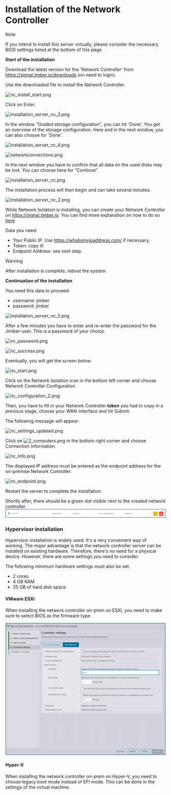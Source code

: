 # Installation of the Network Controller

> [!Note]
> If you intend to install this server virtually, please consider the necessary BIOS settings listed at the bottom of this page.


**Start of the installation**

Download the latest version for the 'Network Controller' from https://signal.jimber.io/downloads (no need to login).

Use the downloaded file to install the Network Controller. 

![nc_install_start.png](/nc_install_start.png ':size=500')

Click on Enter.

![installation_server_nc_3.png](/installation_server_nc_3.png ':size=500')

In the window "Guided storage configuration", you can hit 'Done'. You get an overview of the storage configuration. Here and in the next window, you can also choose for 'Done'. 

![installation_server_nc_4.png](/installation_server_nc_4.png ':size=500')


![networkconnections.png](/networkconnections.png ':size=500')



<!-- Then you will see a window with the message “Confirm destructive action”. This is a warning that all data on the used disks will be lost. Only in case of starting this process by mistake, you can choose here for “Continue”. -->

In the next window you have to confirm that all data on the used disks may be lost. You can choose here for “Continue”. 

![installation_server_nc.png](/installation_server_nc.png ':size=500')

The installation process will then begin and can take several minutes.

![installation_server_nc_2.png](/installation_server_nc_2.png ':size=500')

While Network Isolation is installing,  you can create your Network Controller on https://signal.jimber.io.  You can find more explanation on how to do so [here](https://docs.jimber.io/#/./devices/networkcontrollers/networkcontrollers)

Data you need:
- Your Public IP. Use https://whatismyipaddress.com/ if necessary. 
- Token: copy it!
- Endpoint Address: see next step.

> [!WARNING]
> After installation is complete, reboot the system.

**Continuation of the installation**

You need this data to proceed:
- username: jimber
- password: jimber

![installation_server_nc_5.png](/installation_server_nc_5.png ':size=500')


<!-- Now, you get the message “Welcome to Jimber NC”.

![welcome_to_jimber_nc.png](/welcome_to_jimber_nc.png ':size=500')
Choose the second option: “Configure Network Controller” and enter the name of your company. 

Attention, this data is case-sensitive.  -->

After a few minutes you have to enter and re-enter the password for the Jimber-user. This is a password of your choice.

![nc_password.png](/nc_password.png ':size=400')

![nc_success.png](/nc_success.png ':size=400')

Eventually, you will get the screen below.

![nc_start.png](/nc_start.png ':size=500')

Click on the Network Isolation icon in the bottom left corner and choose Network Controller Configuration.

![nc_configuration_2.png](/nc_configuration_2.png ':size=500')


Then, you have to fill in your Network Controller **token** you had to copy in a previous stage, choose your WAN-interface and hit Submit.

The following message will appear:

![nc_settings_updated.png](/nc_settings_updated.png ':size=400')

Click on ![2_computers.png](/2_computers.png ':size=50') in the bottom right corner and choose Connection Information.


![nc_info.png](/nc_info.png ':size=500')

The displayed IP address must be entered as the endpoint address for the on-premise Network Controller. 
 
![nc_endpoint.png](/nc_endpoint.png ':size=500')

Restart the server to complete the installation.


Shortly after, there should be a green dot visible next to the created network controller.
![success.png](success.png ':size=800')

### Hypervisor installation

Hypervisor installation is widely used. It's a very convenient way of working. The major advantage is that the network controller server can be installed on existing hardware. Therefore, there's no need for a physical device. However, there are some settings you need to consider.

The following minimum hardware settings must also be set:    
  - 2 cores
  - 4 GB RAM
  - 25 GB of hard disk space
   

#### VMware ESXi

When installing the network controller on-prem on ESXi, you need to make sure to select BIOS as the firmware type:


![esxi_specs.png](esxi_specs.png ':size=700')


#### Hyper-V

When installing the network controller on-prem on Hyper-V, you need to choose legacy boot mode instead of EFI mode. This can be done in the settings of the virtual machine.

<!-- ##### Installing Hyper-V on a server (standard installation)

In the Server Manager, choose Add Roles and Features on the tab Manage. 

![server_manager.png](server_manager_2.png ':size=500')

In the next screen 'Before you begin' click Next.
Then you have to select the installation type. Here you can choose Role-based or feature installation. 
In the following step you have to choose the destination server, mostly that will be a server from te server pool. Choose the right server. 

Choose the Server Role Hyper-V in the next step, add the required features. That will include .Net Framework 4.8 Features, if not already installed. 
After that you can choose next until you have to confirm installation selection. By clicking on Install Hyper-V will install on your server.  
After installation a restart is required. 

##### Creating a Hyper-V server

Open the Hyper-V manager:

![hyperv_manager.png](hyperv_manager.png ':size=500')

Select the server and in the column Actions choose `New Virtual Machine`. --> 

